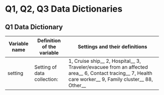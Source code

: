 
# Q1, Q2, Q3 Data Dictionaries

## Q1 Data Dictionary

|          Variable name                                                                | Definition of the variable                  | Settings and their definitions                                               |
|---------------------------------------------------------------------------------------|---------------------------------------------|------------------------------------------------------------------------------|
|setting	                                                                            |Setting of data collection:	              | 1, Cruise ship__ 2, Hospital__ 3, Traveler/evacuee from an affected area__ 6, Contact tracing__ 7, Health care worker__ 9, Family cluster__ 88, Other__|

